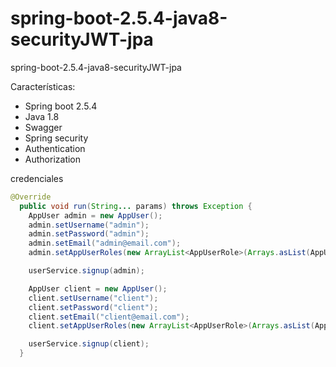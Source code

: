 # spring-boot-2.5.4-java8-securityJWT-jpa
spring-boot-2.5.4-java8-securityJWT-jpa

Características:
- Spring boot 2.5.4
- Java 1.8
- Swagger
- Spring security
- Authentication
- Authorization

credenciales
```java
@Override
  public void run(String... params) throws Exception {
    AppUser admin = new AppUser();
    admin.setUsername("admin");
    admin.setPassword("admin");
    admin.setEmail("admin@email.com");
    admin.setAppUserRoles(new ArrayList<AppUserRole>(Arrays.asList(AppUserRole.ROLE_ADMIN)));

    userService.signup(admin);

    AppUser client = new AppUser();
    client.setUsername("client");
    client.setPassword("client");
    client.setEmail("client@email.com");
    client.setAppUserRoles(new ArrayList<AppUserRole>(Arrays.asList(AppUserRole.ROLE_CLIENT)));

    userService.signup(client);
  }
